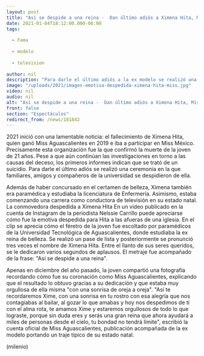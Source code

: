 ```yaml
---
layout: post
title: "Así se despide a una reina -  Dan último adiós a Ximena Hita, Miss Aguascalientes 2019"
date: 2021-01-04T18:12:00.000-06:00
tags:
  
  - Fama
  
  - modelo
  
  - television
  
author: nil
description: "Para darle el último adiós a la ex modelo se realizó una ceremonia a las afueras de una iglesia. "
image: "/uploads/2021/images-emotiva-despedida-ximena-hita-miss.jpg"
video: nil
audio: nil
alt: "Así se despide a una reina -  Dan último adiós a Ximena Hita, Miss Aguascalientes 2019"
front: false
section: "Espectáculos"
redirect_from: /news/181842
---
```


2021 inició con una lamentable noticia: el fallecimiento de Ximena Hita, quien ganó Miss Aguascalientes en 2019 e iba a participar en Miss México. Precisamente esta organización fue la que confirmó la muerte de la joven de 21 años. Pese a que aún continúan las investigaciones en torno a las causas del deceso, los primeros informes indican que se trató de un suicidio. Para darle el último adiós se realizó una ceremonia en la que familiares, amigos y compañeros de la universidad se despidieron de ella. 

Además de haber concursado en el certamen de belleza, Ximena también era paramédica y estudiaba la licenciatura de Enfermería. Asimismo, estaba comenzando una carrera como conductora de televisión en su estado natal. La conmovedora despedida a Ximena Hita En un video publicado en la cuenta de Instagram de la periodista Nelssie Carrillo puede apreciarse cómo fue la emotiva despedida para Hita a las afueras de una iglesia. En el clip se aprecia cómo el féretro de la joven fue escoltado por paramédicos de la Universidad Tecnológica de Aguascalientes, donde estudiaba la ex reina de belleza. Se realizó un pase de lista y posteriormente se pronunció tres veces el nombre de Ximena Hita. Entre el llanto de sus seres queridos, se le dedicaron varios segundos de aplausos. El metraje fue acompañado de la frase: "Así se despide a una reina". 

Apenas en diciembre del año pasado, la joven compartió una fotografía recordando cómo fue su coronación como Miss Aguascalientes, explicando que el resultado lo obtuvo gracias a su dedicación y que estaba muy orgullosa de ella misma "con una sonrisa de oreja a oreja". "Así te recordaremos Xime, con una sonrisa en tu rostro con esa alegría que nos contagiabas al bailar, al gozar lo que amabas y hoy nos despedimos de ti con el alma rota, te amamos Xime y estaremos orgullosos de todo lo que lograste, porque sin duda eres y serás una gran reina que ahora ayudará a miles de personas desde el cielo, tu bondad no tendrá límite", escribió la cuenta oficial de Miss Aguascalientes, publicación acompañada de la ex modelo portando un traje típico de su estado natal. 

(milenio)